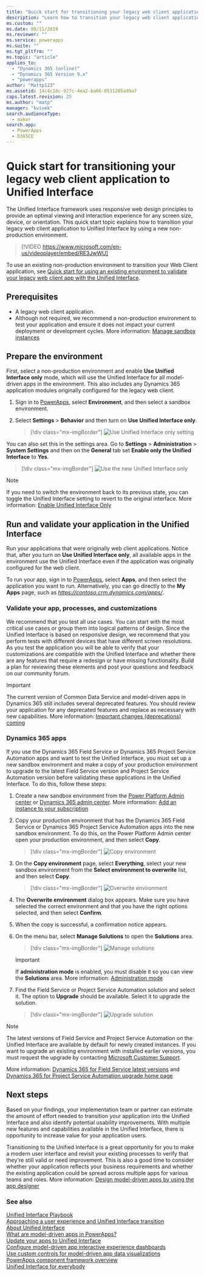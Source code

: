 ```yaml
---
title: "Quick start for transitioning your legacy web client application to Unified Interface | MicrosoftDocs"
description: "Learn how to transition your legacy web client application to the Unified Interface"
ms.custom: ""
ms.date: 09/11/2019
ms.reviewer: ""
ms.service: powerapps
ms.suite: ""
ms.tgt_pltfrm: ""
ms.topic: "article"
applies_to: 
  - "Dynamics 365 (online)"
  - "Dynamics 365 Version 9.x"
  - "powerapps"
author: "Mattp123"
ms.assetid: 14c4c18c-927c-4ea2-ba66-0531285a99a7
caps.latest.revision: 25
ms.author: "matp"
manager: "kvivek"
search.audienceType: 
  - maker
search.app: 
  - PowerApps
  - D365CE
---
```

# Quick start for transitioning your legacy web client application to Unified Interface

The Unified Interface framework uses responsive web design principles to provide an optimal viewing and interaction experience for any screen size, device, or orientation. This quick start topic explains how to transition your legacy web client application to Unified Interface by using a new non-production environment. 

> [!VIDEO https://www.microsoft.com/en-us/videoplayer/embed/RE3JwWU]

To use an existing non-production environment to transition your Web Client application, see [Quick start for using an existing environment to validate your legacy web client app with the Unified Interface](transition-web-app-existing.md). 
## Prerequisites
- A legacy web client application. 
- Although not required, we recommend a non-production environment to test your application and ensure it does not impact your current deployment or development cycles. More information: [Manage sandbox instances](/dynamics365/admin/manage-sandbox-instances)

## Prepare the environment
First, select a non-production environment and enable **Use Unified Interface only** mode, which will use the Unified Interface for all model-driven apps in the environment. This also includes any Dynamics 365 application modules originally configured for the legacy web client.

1. Sign in to [PowerApps](https://make.powerapps.com/?utm_source=padocs&utm_medium=linkinadoc&utm_campaign=referralsfromdoc), select **Environment**, and then select a sandbox environment. 

2. Select **Settings** > **Behavior** and then turn on **Use Unified Interface only**.

   > [!div class="mx-imgBorder"] 
   > ![Use Unified Interface only setting](media/use-unified-interface-only-pac.png)

You can also set this in the settings area. Go to **Settings** > **Administration** > **System Settings** and then on the **General** tab set **Enable only the Unified Interface** to **Yes**.

> [!div class="mx-imgBorder"] 
> ![Use the new Unified Interface only](media/use-unified-interface-only.png "Use the new Unified Interface only")


> [!NOTE]
> If you need to switch the environment back to its previous state, you can toggle the Unified Interface setting to revert to the original interface. More information: [Enable Unified Interface Only](/dynamics365/customer-engagement/admin/enable-unified-interface-only)

## Run and validate your application in the Unified Interface
Run your applications that were originally web client applications. Notice that, after you turn on **Use Unified Interface only**, all available apps in the environment use the Unified Interface even if the application was originally configured for the web client.

To run your app, sign in to [PowerApps](https://make.powerapps.com/?utm_source=padocs&utm_medium=linkinadoc&utm_campaign=referralsfromdoc), select **Apps**, and then select the application you want to run. Alternatively, you can go directly to the **My Apps** page, such as *https://contoso.crm.dynamics.com/apps/*.

### Validate your app, processes, and customizations 
We recommend that you test all use cases. You can start with the most critical use cases or group them into logical patterns of design. Since the Unified Interface is based on responsive design, we recommend that you perform tests with different devices that have different screen resolutions. As you test the application you will be able to verify that your customizations are compatible with the Unified Interface and whether there are any features that require a redesign or have missing functionality. Build a plan for reviewing these elements and post your questions and feedback on our community forum. 

> [!IMPORTANT]
> The current version of Common Data Service and model-driven apps in Dynamics 365 still includes several deprecated features. You should review your application for any deprecated features and replace as necessary with new capabilities. More information: [Important changes (deprecations) coming](/dynamics365/get-started/whats-new/customer-engagement/important-changes-coming)

### Dynamics 365 apps
If you use the Dynamics 365 Field Service or Dynamics 365 Project Service Automation apps and want to test the Unified Interface, you must set up a new sandbox environment and make a copy of your production environment to upgrade to the latest Field Service version and Project Service Automation version before validating these applications in the Unified Interface. To do this, follow these steps:

1. Create a new sandbox environment from the [Power Platform Admin center](https://admin.powerplatform.microsoft.com/environments) or [Dynamics 365 admin center](https://port.crm.dynamics.com/). More information: [Add an instance to your subscription](/dynamics365/customer-engagement/admin/add-instance-subscription)

2. Copy your production environment that has the Dynamics 365 Field Service or Dynamics 365 Project Service Automation apps into the new sandbox environment. To do this, on the Power Platform Admin center open your production environment, and then select **Copy**.

    > [!div class="mx-imgBorder"] 
    > ![Copy environment](media/ppac-copy-environment.png "Copy environment")

3. On the **Copy environment** page, select **Everything**, select your new sandbox environment from the **Select environment to overwrite** list, and then select **Copy**. 

    > [!div class="mx-imgBorder"] 
    > ![Overwrite environment](media/ppac-copy-overwrite.png "Overwrite environment")

4. The **Overwrite environment** dialog box appears. Make sure you have selected the correct environment and that you have the right options selected, and then select **Confirm**. 

5. When the copy is successful, a confirmation notice appears. 

6. On the menu bar, select **Manage Solutions** to open the **Solutions** area. 

    > [!div class="mx-imgBorder"] 
    > ![Manage solutions](media/ppac-manage-solutions.png "Manage solutions")

    > [!IMPORTANT]
    > If **administration mode** is enabled, you must disable it so you can view the **Solutions** area. More information: [Administration mode](/power-platform/admin/sandbox-environments#administration-mode)

7. Find the Field Service or Project Service Automation solution and select it. The option to **Upgrade** should be available. Select it to upgrade the solution. 

    > [!div class="mx-imgBorder"] 
    > ![Upgrade solution](media/ppac-upgrade-solution.png "Upgrade solution")
    
> [!NOTE]
> The latest versions of Field Service and Project Service Automation on the Unified Interface are available by default for newly created instances. If you want to upgrade an existing environment with installed earlier versions, you must request the upgrade by contacting [Microsoft Customer Support](https://go.microsoft.com/fwlink/?LinkId=853505). 

More information: [Dynamics 365 for Field Service latest versions](/dynamics365/customer-engagement/field-service/version-history#latest-versions) and  [Dynamics 365 for Project Service Automation upgrade home page](/dynamics365/customer-engagement/project-service/upgrade-psa-home-page)

## Next steps
Based on your findings, your implementation team or partner can estimate the amount of effort needed to transition your application into the Unified Interface and also identify potential usability improvements. With multiple new features and capabilities available in the Unified Interface, there is opportunity to increase value for your application users. 

Transitioning to the Unified Interface is a great opportunity for you to make a modern user interface and revisit your existing processes to verify that they're still valid or need improvement. This is also a good time to consider whether your application reflects your business requirements and whether the existing application could be spread across multiple apps for various teams and roles.
More information: [Design model-driven apps by using the app designer](design-custom-business-apps-using-app-designer.md)  

### See also
<!-- Unified Interface transition community (link tbd) <br />  -->
[Unified Interface Playbook](unified-interface-playbook.md) <br />
[Approaching a user experience and Unified Interface transition](approaching-unified-interface.md) <br />
[About Unified Interface](/dynamics365/customer-engagement/admin/about-unified-interface) <br />
[What are model-driven apps in PowerApps?](model-driven-app-overview.md) <br />
[Update your apps to Unified Interface](/dynamics365/customer-engagement/admin/update-apps-to-unified-interface) <br />
[Configure model-driven app interactive experience dashboards](configure-interactive-experience-dashboards.md) <br />
[Use custom controls for model-driven app data visualizations](use-custom-controls-data-visualizations.md) <br />
[PowerApps component framework overview](/powerapps/developer/component-framework/overview) <br />
[Unified Interface for everybody](/power-platform-release-plan/2019wave2/microsoft-powerapps/unified-interface-app-everybody)

